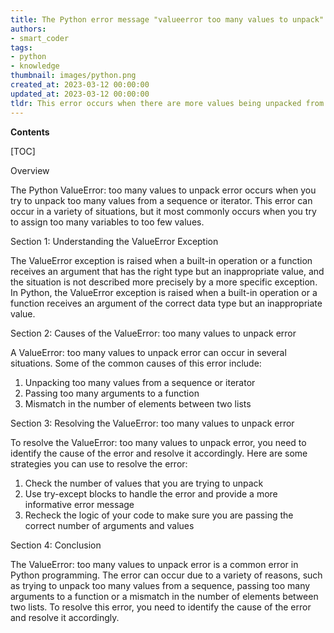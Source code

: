 ```yaml
---
title: The Python error message "valueerror too many values to unpack" can be restated as "there are more values than expected to be assigned."
authors:
- smart_coder
tags:
- python
- knowledge
thumbnail: images/python.png
created_at: 2023-03-12 00:00:00
updated_at: 2023-03-12 00:00:00
tldr: This error occurs when there are more values being unpacked from an iterable than there are variables to receive them.
---
```


**Contents**

[TOC]

Overview

The Python ValueError: too many values to unpack error occurs when you try to unpack too many values from a sequence or iterator. This error can occur in a variety of situations, but it most commonly occurs when you try to assign too many variables to too few values.

Section 1: Understanding the ValueError Exception

The ValueError exception is raised when a built-in operation or a function receives an argument that has the right type but an inappropriate value, and the situation is not described more precisely by a more specific exception. In Python, the ValueError exception is raised when a built-in operation or a function receives an argument of the correct data type but an inappropriate value.

Section 2: Causes of the ValueError: too many values to unpack error

A ValueError: too many values to unpack error can occur in several situations. Some of the common causes of this error include:

1. Unpacking too many values from a sequence or iterator
2. Passing too many arguments to a function
3. Mismatch in the number of elements between two lists

Section 3: Resolving the ValueError: too many values to unpack error

To resolve the ValueError: too many values to unpack error, you need to identify the cause of the error and resolve it accordingly. Here are some strategies you can use to resolve the error:

1. Check the number of values that you are trying to unpack
2. Use try-except blocks to handle the error and provide a more informative error message
3. Recheck the logic of your code to make sure you are passing the correct number of arguments and values

Section 4: Conclusion

The ValueError: too many values to unpack error is a common error in Python programming. The error can occur due to a variety of reasons, such as trying to unpack too many values from a sequence, passing too many arguments to a function or a mismatch in the number of elements between two lists. To resolve this error, you need to identify the cause of the error and resolve it accordingly.
